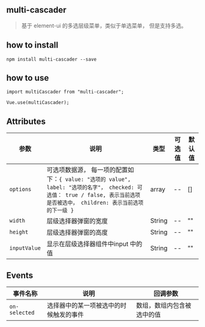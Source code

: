 ## multi-cascader

> 基于 element-ui 的多选层级菜单，类似于单选菜单， 但是支持多选。

## how to install

```
npm install multi-cascader --save
```

## how to use

```
import multiCascader from "multi-cascader";

Vue.use(multiCascader);
```

## Attributes

| 参数           | 说明                                       | 类型     | 可选值  | 默认值  |
| ------------ | ---------------------------------------- | ------ | ---- | ---- |
| `options`    | 可选项数据源， 每一项的配置如下：```{ value: "选项的 value", label: "选项的名字"， checked: 可选值： true / false, 表示当前选项是否被选中， children: 表示当前选项的下一级 }``` | array  | --   | []   |
| `width`      | 层级选择器弹窗的宽度                               | String | --   | ""   |
| `height`     | 层级选择器弹窗的高度                               | String | --   | ""   |
| `inputValue` | 显示在层级选择器组件中input 中的值                     | String | --   | ""   |

##  Events

| 事件名称                       | 说明                  | 回调参数          |
| -------------------------- | ------------------- | ------------- |
| `on-selected` | 选择器中的某一项被选中的时候触发的事件 | 数组，数组内包含被选中的值 |


